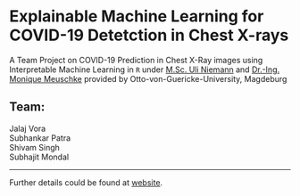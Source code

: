 # Explainable Machine Learning for COVID-19 Detetction in Chest X-rays
A Team Project on COVID-19 Prediction in Chest X-Ray images using Interpretable Machine Learning in `R` under [M.Sc. Uli Niemann](http://www.kmd.ovgu.de/Team/Academic+Staff/Uli+Niemann.html) and [Dr.-Ing. Monique Meuschke](http://www.vismd.de/doku.php?id=people:start) provided by Otto-von-Guericke-University, Magdeburg

## Team:
Jalaj Vora <br>
Subhankar Patra <br>
Shivam Singh <br>
Subhajit Mondal <br>

***

Further details could be found at [website](https://jalajvora.github.io/COVID-19-predictions-on-Chest-X-Rays-using-Interpretable-Machine-Learning/).
